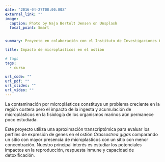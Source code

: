 ```yaml
---
date: "2016-04-27T00:00:00Z"
external_link: ""
image:
  caption: Photo by Naja Bertolt Jensen on Unsplash 
  focal_point: Smart


summary: Proyecto en colaboración con el Instituto de Investigaciones Oceanológica de la UABC

title: Impacto de microplasticos en el ostión 

# tags
tags:
  - curso

url_code: ""
url_pdf: ""
url_slides: ""
url_video: ""
---
```


La contaminación por microplásticos constituye un problema creciente en la región costera pero el impacto de la ingesta y acumulación de microplásticos en la fisiología de los organismos marinos aún permanece poco estudiada.

Este proyecto utiliza una aproximación transcriptómica para evaluar los perfiles de expresión de genes en el ostión _Crassostrea gigas_ comparando un sitio con mayor presencia de microplasticos con un sitio con menor concentración. Nuestro principal interés es estudiar los potenciales impactos en la reproducción, respuesta inmune y capacidad de detoxificación. 

